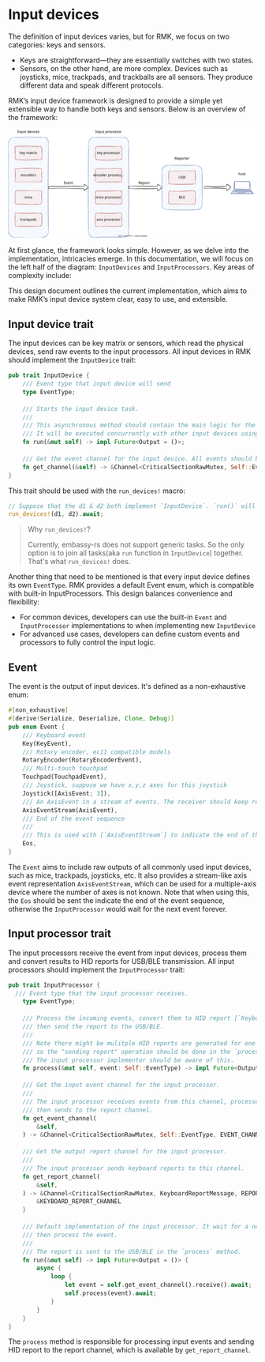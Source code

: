 # Input devices

The definition of input devices varies, but for RMK, we focus on two categories: keys and sensors.

-	Keys are straightforward—they are essentially switches with two states.
-	Sensors, on the other hand, are more complex. Devices such as joysticks, mice, trackpads, and trackballs are all sensors. They produce different data and speak different protocols.

RMK’s input device framework is designed to provide a simple yet extensible way to handle both keys and sensors. Below is an overview of the framework:

![input_device_framework](../images/input_device_framework.svg)

At first glance, the framework looks simple. However, as we delve into the implementation, intricacies emerge. In this documentation, we will focus on the left half of the diagram: `InputDevices` and `InputProcessors`. Key areas of complexity include:

This design document outlines the current implementation, which aims to make RMK’s input device system clear, easy to use, and extensible.

## Input device trait

The input devices can be key matrix or sensors, which read the physical devices, send raw events to the input processors. All input devices in RMK should implement the `InputDevice` trait:

```rust
pub trait InputDevice {
    /// Event type that input device will send 
    type EventType;

    /// Starts the input device task.
    ///
    /// This asynchronous method should contain the main logic for the input device.
    /// It will be executed concurrently with other input devices using the `run_devices` macro.
    fn run(&mut self) -> impl Future<Output = ()>;

    /// Get the event channel for the input device. All events should be send by this channel.
    fn get_channel(&self) -> &Channel<CriticalSectionRawMutex, Self::EventType, EVENT_CHANNEL_SIZE>;
}
```

This trait should be used with the `run_devices!` macro:

```rust
// Suppose that the d1 & d2 both implement `InputDevice`. `run()` will be called in `run_devices!`
run_devices!(d1, d2).await;
```

> Why `run_devices!`?
>
> Currently, embassy-rs does not support generic tasks. So the only option is to join all tasks(aka `run` function in `InputDevice`) together. That's what `run_devices!` does.


Another thing that need to be mentioned is that every input device defines its own `EventType`. RMK provides a default Event enum, which is compatible with built-in InputProcessors. This design balances convenience and flexibility:

- For common devices, developers can use the built-in `Event` and `InputProcessor` implementations to when implementing new `InputDevice`
- For advanced use cases, developers can define custom events and processors to fully control the input logic.

## Event

The event is the output of input devices. It's defined as a non-exhaustive enum:

```rust
#[non_exhaustive]
#[derive(Serialize, Deserialize, Clone, Debug)]
pub enum Event {
    /// Keyboard event
    Key(KeyEvent),
    /// Rotary encoder, ec11 compatible models
    RotaryEncoder(RotaryEncoderEvent),
    /// Multi-touch touchpad
    Touchpad(TouchpadEvent),
    /// Joystick, suppose we have x,y,z axes for this joystick
    Joystick([AxisEvent; 3]),
    /// An AxisEvent in a stream of events. The receiver should keep receiving events until it receives [`Eos`] event.
    AxisEventStream(AxisEvent),
    /// End of the event sequence
    ///
    /// This is used with [`AxisEventStream`] to indicate the end of the event sequence.
    Eos,
}
```

The `Event` aims to include raw outputs of all commonly used input devices, such as mice, trackpads, joysticks, etc. It also provides a stream-like axis event representation `AxisEventStream`, which can be used for a multiple-axis device where the number of axes is not known. Note that when using this, the `Eos` should be sent the indicate the end of the event sequence, otherwise the `InputProcessor` would wait for the next event forever.

## Input processor trait

The input processors receive the event from input devices, process them and convert results to HID reports for USB/BLE transmission. All input processors should implement the `InputProcessor` trait:

```rust
pub trait InputProcessor {
  /// Event type that the input processor receives.
    type EventType;

    /// Process the incoming events, convert them to HID report [`KeyboardReportMessage`],
    /// then send the report to the USB/BLE.
    ///
    /// Note there might be mulitple HID reports are generated for one event,
    /// so the "sending report" operation should be done in the `process` method.
    /// The input processor implementor should be aware of this.  
    fn process(&mut self, event: Self::EventType) -> impl Future<Output = ()>;

    /// Get the input event channel for the input processor.
    ///
    /// The input processor receives events from this channel, processes the event,
    /// then sends to the report channel.
    fn get_event_channel(
        &self,
    ) -> &Channel<CriticalSectionRawMutex, Self::EventType, EVENT_CHANNEL_SIZE>;

    /// Get the output report channel for the input processor.
    ///
    /// The input processor sends keyboard reports to this channel.
    fn get_report_channel(
        &self,
    ) -> &Channel<CriticalSectionRawMutex, KeyboardReportMessage, REPORT_CHANNEL_SIZE> {
        &KEYBOARD_REPORT_CHANNEL
    }

    /// Default implementation of the input processor. It wait for a new event from the event channel,
    /// then process the event.
    ///
    /// The report is sent to the USB/BLE in the `process` method.
    fn run(&mut self) -> impl Future<Output = ()> {
        async {
            loop {
                let event = self.get_event_channel().receive().await;
                self.process(event).await;
            }
        }
    }
}
```

The `process` method is responsible for processing input events and sending HID report to the report channel, which is available by `get_report_channel`.
